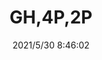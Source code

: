 ﻿---
layout: post 
title: GH,4P,2P
tags: GH
categories: housing-terminal
overview: 
series: 
part_number: 0514-1
thumb_img: 
small_img: static/202105/514-20210530.jpg
date: 2021/5/30 8:46:02
---



